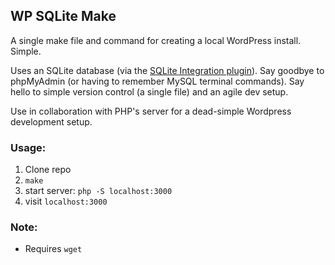## WP SQLite Make

A single make file and command for creating a local WordPress install. Simple. 

Uses an SQLite database (via the [SQLite Integration plugin](https://wordpress.org/plugins/sqlite-integration/)). Say goodbye to phpMyAdmin (or having to remember MySQL terminal commands). Say hello to simple version control (a single file) and an agile dev setup.

Use in collaboration with PHP's server for a dead-simple Wordpress development setup.

### Usage:

1. Clone repo
2. `make`
3. start server: `php -S localhost:3000`
4. visit `localhost:3000`

### Note: 

- Requires `wget`
